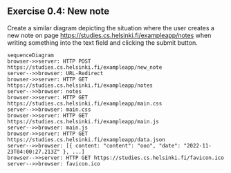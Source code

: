## Exercise 0.4: New note

Create a similar diagram depicting the situation where the user creates a new note on page https://studies.cs.helsinki.fi/exampleapp/notes when writing something into the text field and clicking the submit button.

```mermaid
sequenceDiagram
browser->>server: HTTP POST https://studies.cs.helsinki.fi/exampleapp/new_note
server-->>browser: URL-Redirect
browser->>server: HTTP GET https://studies.cs.helsinki.fi/exampleapp/notes
server-->>browser: notes
browser->>server: HTTP GET https://studies.cs.helsinki.fi/exampleapp/main.css
server-->>browser: main.css
browser->>server: HTTP GET https://studies.cs.helsinki.fi/exampleapp/main.js
server-->>browser: main.js
browser->>server: HTTP GET https://studies.cs.helsinki.fi/exampleapp/data.json
server-->>browser: [{ content: "content": "ooo", "date": "2022-11-23T04:00:27.213Z" }, ...]
browser-->>server: HTTP GET https://studies.cs.helsinki.fi/favicon.ico
server-->>browser: favicon.ico
```
